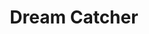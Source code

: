 ---
pid: MP73
title: Dream Catcher
location_transcription: Center City
zipcode: 
outside_phl: 
neighborhood: 
age: 
age_range: 
instagram: 
image_file_name: MP_73.jpg
proposal_transcription: being spiritual and obtaining dreams... dream catcher
topic: Unknown
topic_summary: '0'
type: Other No Form
keywords_other: dreams
credit: 
image_labels: 
twitter: 
facebook: 
permalink: "/monuments/mp73/"
layout: item-page
---